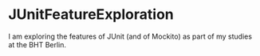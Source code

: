 # JUnitFeatureExploration
I am exploring the features of JUnit (and of Mockito) as part of my studies at the BHT Berlin.
